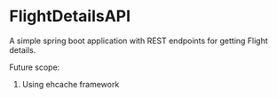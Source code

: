 # FlightDetailsAPI
A simple spring boot application with REST endpoints for getting Flight details.

Future scope: 
1. Using ehcache framework